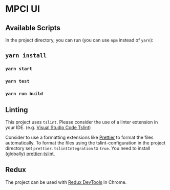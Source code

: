 # MPCI UI



## Available Scripts

In the project directory, you can run (you can use `npm` instead of `yarn`):

## `yarn install`

### `yarn start`

### `yarn test`

### `yarn run build`

## Linting

This project uses `tslint`. Please consider the use of a linter extension in your IDE. (e.g. [Visual Studio Code Tslint](https://marketplace.visualstudio.com/items?itemName=eg2.tslint))

Consider to use a formatting extensions like [Prettier](https://marketplace.visualstudio.com/items?itemName=esbenp.prettier-vscode) to format the files automatically. To format the files using the tslint-configuration in the project directory set `prettier.tslintIntegration` to `true`. You need to install (globally) [prettier-tslint](https://github.com/azz/prettier-tslint).

## Redux

The project can be used with [Redux DevTools](https://github.com/zalmoxisus/redux-devtools-extension) in Chrome.
